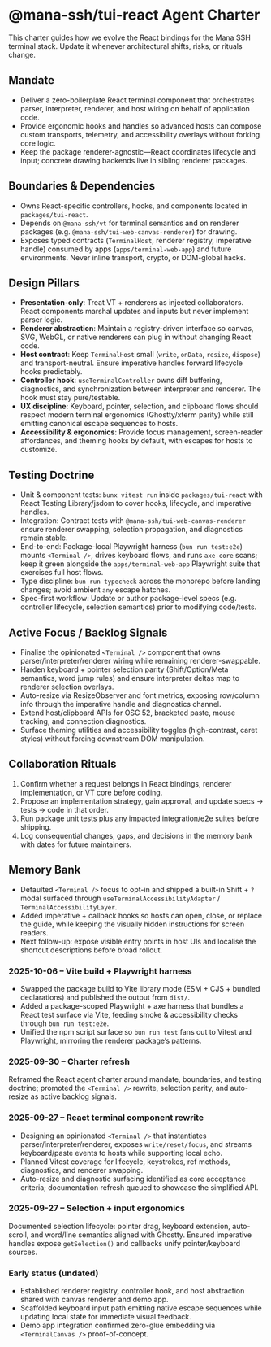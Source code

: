 # @mana-ssh/tui-react Agent Charter

This charter guides how we evolve the React bindings for the Mana SSH terminal stack. Update it whenever architectural shifts, risks, or rituals change.

## Mandate
- Deliver a zero-boilerplate React terminal component that orchestrates parser, interpreter, renderer, and host wiring on behalf of application code.
- Provide ergonomic hooks and handles so advanced hosts can compose custom transports, telemetry, and accessibility overlays without forking core logic.
- Keep the package renderer-agnostic—React coordinates lifecycle and input; concrete drawing backends live in sibling renderer packages.

## Boundaries & Dependencies
- Owns React-specific controllers, hooks, and components located in `packages/tui-react`.
- Depends on `@mana-ssh/vt` for terminal semantics and on renderer packages (e.g. `@mana-ssh/tui-web-canvas-renderer`) for drawing.
- Exposes typed contracts (`TerminalHost`, renderer registry, imperative handle) consumed by apps (`apps/terminal-web-app`) and future environments. Never inline transport, crypto, or DOM-global hacks.

## Design Pillars
- **Presentation-only**: Treat VT + renderers as injected collaborators. React components marshal updates and inputs but never implement parser logic.
- **Renderer abstraction**: Maintain a registry-driven interface so canvas, SVG, WebGL, or native renderers can plug in without changing React code.
- **Host contract**: Keep `TerminalHost` small (`write`, `onData`, `resize`, `dispose`) and transport-neutral. Ensure imperative handles forward lifecycle hooks predictably.
- **Controller hook**: `useTerminalController` owns diff buffering, diagnostics, and synchronization between interpreter and renderer. The hook must stay pure/testable.
- **UX discipline**: Keyboard, pointer, selection, and clipboard flows should respect modern terminal ergonomics (Ghostty/xterm parity) while still emitting canonical escape sequences to hosts.
- **Accessibility & ergonomics**: Provide focus management, screen-reader affordances, and theming hooks by default, with escapes for hosts to customize.

## Testing Doctrine
- Unit & component tests: `bunx vitest run` inside `packages/tui-react` with React Testing Library/jsdom to cover hooks, lifecycle, and imperative handles.
- Integration: Contract tests with `@mana-ssh/tui-web-canvas-renderer` ensure renderer swapping, selection propagation, and diagnostics remain stable.
- End-to-end: Package-local Playwright harness (`bun run test:e2e`) mounts `<Terminal />`, drives keyboard flows, and runs `axe-core` scans; keep it green alongside the `apps/terminal-web-app` Playwright suite that exercises full host flows.
- Type discipline: `bun run typecheck` across the monorepo before landing changes; avoid ambient `any` escape hatches.
- Spec-first workflow: Update or author package-level specs (e.g. controller lifecycle, selection semantics) prior to modifying code/tests.

## Active Focus / Backlog Signals
- Finalise the opinionated `<Terminal />` component that owns parser/interpreter/renderer wiring while remaining renderer-swappable.
- Harden keyboard + pointer selection parity (Shift/Option/Meta semantics, word jump rules) and ensure interpreter deltas map to renderer selection overlays.
- Auto-resize via ResizeObserver and font metrics, exposing row/column info through the imperative handle and diagnostics channel.
- Extend host/clipboard APIs for OSC 52, bracketed paste, mouse tracking, and connection diagnostics.
- Surface theming utilities and accessibility toggles (high-contrast, caret styles) without forcing downstream DOM manipulation.

## Collaboration Rituals
1. Confirm whether a request belongs in React bindings, renderer implementation, or VT core before coding.
2. Propose an implementation strategy, gain approval, and update specs → tests → code in that order.
3. Run package unit tests plus any impacted integration/e2e suites before shipping.
4. Log consequential changes, gaps, and decisions in the memory bank with dates for future maintainers.

## Memory Bank
- Defaulted `<Terminal />` focus to opt-in and shipped a built-in Shift + `?` modal surfaced through `useTerminalAccessibilityAdapter` / `TerminalAccessibilityLayer`.
- Added imperative + callback hooks so hosts can open, close, or replace the guide, while keeping the visually hidden instructions for screen readers.
- Next follow-up: expose visible entry points in host UIs and localise the shortcut descriptions before broad rollout.

### 2025-10-06 – Vite build + Playwright harness
- Swapped the package build to Vite library mode (ESM + CJS + bundled declarations) and published the output from `dist/`.
- Added a package-scoped Playwright + axe harness that bundles a React test surface via Vite, feeding smoke & accessibility checks through `bun run test:e2e`.
- Unified the npm script surface so `bun run test` fans out to Vitest and Playwright, mirroring the renderer package’s patterns.

### 2025-09-30 – Charter refresh
Reframed the React agent charter around mandate, boundaries, and testing doctrine; promoted the `<Terminal />` rewrite, selection parity, and auto-resize as active backlog signals.

### 2025-09-27 – React terminal component rewrite
- Designing an opinionated `<Terminal />` that instantiates parser/interpreter/renderer, exposes `write/reset/focus`, and streams keyboard/paste events to hosts while supporting local echo.
- Planned Vitest coverage for lifecycle, keystrokes, ref methods, diagnostics, and renderer swapping.
- Auto-resize and diagnostic surfacing identified as core acceptance criteria; documentation refresh queued to showcase the simplified API.

### 2025-09-27 – Selection + input ergonomics
Documented selection lifecycle: pointer drag, keyboard extension, auto-scroll, and word/line semantics aligned with Ghostty. Ensured imperative handles expose `getSelection()` and callbacks unify pointer/keyboard sources.

### Early status (undated)
- Established renderer registry, controller hook, and host abstraction shared with canvas renderer and demo app.
- Scaffolded keyboard input path emitting native escape sequences while updating local state for immediate visual feedback.
- Demo app integration confirmed zero-glue embedding via `<TerminalCanvas />` proof-of-concept.

